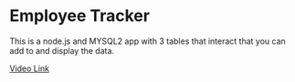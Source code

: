 # Employee Tracker

This is a node.js and MYSQL2 app with 3 tables that interact that you can add to and display the data.

[Video Link](https://drive.google.com/file/d/1pK4S_D9Bf8c5Nkh2WWMu2Mbz-csxatTp/view)